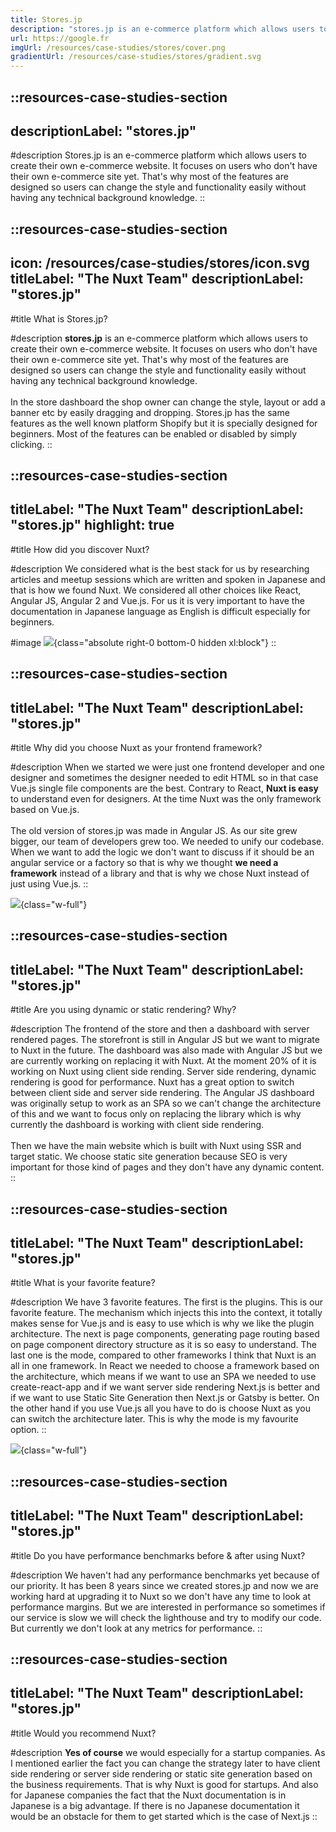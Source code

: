 ```yaml
---
title: Stores.jp
description: "stores.jp is an e-commerce platform which allows users to create their own e-commerce website. It focuses on users who don't have their own e-commerce site yet. That's why most of the features are designed so users can change the style and functionality easily without having any technical background knowledge."
url: https://google.fr
imgUrl: /resources/case-studies/stores/cover.png
gradientUrl: /resources/case-studies/stores/gradient.svg
---
```


::resources-case-studies-section
---
descriptionLabel: "stores.jp"
---

#description
Stores.jp is an e-commerce platform which allows users to create their own e-commerce website. It focuses on users who don't have their own e-commerce site yet. That's why most of the features are designed so users can change the style and functionality easily without having any technical background knowledge.
::

::resources-case-studies-section
---
icon: /resources/case-studies/stores/icon.svg
titleLabel: "The Nuxt Team"
descriptionLabel: "stores.jp"
---

#title
What is Stores.jp?

#description
**stores.jp** is an e-commerce platform which allows users to create their own e-commerce website. It focuses on users who don't have their own e-commerce site yet. That's why most of the features are designed so users can change the style and functionality easily without having any technical background knowledge.
<br>
<br>
In the store dashboard the shop owner can change the style, layout or add a banner etc by easily dragging and dropping. Stores.jp has the same features as the well known platform Shopify but it is specially designed for beginners. Most of the features can be enabled or disabled by simply clicking.
::

::resources-case-studies-section
---
titleLabel: "The Nuxt Team"
descriptionLabel: "stores.jp"
highlight: true
---

#title
How did you discover Nuxt?

#description
We considered what is the best stack for us by researching articles and meetup sessions which are written and spoken in Japanese and that is how we found Nuxt. We considered all other choices like React, Angular JS, Angular 2 and Vue.js. For us it is very important to have the documentation in Japanese language as English is difficult especially for beginners.

#image
![](/resources/case-studies/stores/illustration.svg){class="absolute right-0 bottom-0 hidden xl:block"}
::

::resources-case-studies-section
---
titleLabel: "The Nuxt Team"
descriptionLabel: "stores.jp"
---

#title
Why did you choose Nuxt as your frontend framework?

#description
When we started we were just one frontend developer and one designer and sometimes the designer needed to edit HTML so in that case Vue.js single file components are the best. Contrary to React, **Nuxt is easy** to understand even for designers. At the time Nuxt was the only framework based on Vue.js.
<br>
<br>
The old version of stores.jp was made in Angular JS. As our site grew bigger, our team of developers grew too. We needed to unify our codebase. When we want to add the logic we don't want to discuss if it should be an angular service or a factory so that is why we thought **we need a framework** instead of a library and that is why we chose Nuxt instead of just using Vue.js.
::

![](/resources/case-studies/stores/section1.png){class="w-full"}

::resources-case-studies-section
---
titleLabel: "The Nuxt Team"
descriptionLabel: "stores.jp"
---

#title
Are you using dynamic or static rendering? Why?

#description
The frontend of the store and then a dashboard with server rendered pages. The storefront is still in Angular JS but we want to migrate to Nuxt in the future. The dashboard was also made with Angular JS but we are currently working on replacing it with Nuxt. At the moment 20% of it is working on Nuxt using client side rending. Server side rendering, dynamic rendering is good for performance. Nuxt has a great option to switch between client side and server side rendering. The Angular JS dashboard was originally setup to work as an SPA so we can't change the architecture of this and we want to focus only on replacing the library which is why currently the dashboard is working with client side rendering.
<br><br>
Then we have the main website which is built with Nuxt using SSR and target static. We choose static site generation because SEO is very important for those kind of pages and they don't have any dynamic content.
::

::resources-case-studies-section
---
titleLabel: "The Nuxt Team"
descriptionLabel: "stores.jp"
---

#title
What is your favorite feature?

#description
We have 3 favorite features. The first is the plugins. This is our favorite feature. The mechanism which injects this into the context, it totally makes sense for Vue.js and is easy to use which is why we like the plugin architecture. The next is page components, generating page routing based on page component directory structure as it is so easy to understand. The last one is the mode, compared to other frameworks I think that Nuxt is an all in one framework. In React we needed to choose a framework based on the architecture, which means if we want to use an SPA we needed to use create-react-app and if we want server side rendering Next.js is better and if we want to use Static Site Generation then Next.js or Gatsby is better. On the other hand if you use Vue.js all you have to do is choose Nuxt as you can switch the architecture later. This is why the mode is my favourite option.
::

![](/resources/case-studies/stores/section2.png){class="w-full"}

::resources-case-studies-section
---
titleLabel: "The Nuxt Team"
descriptionLabel: "stores.jp"
---

#title
Do you have performance benchmarks before & after using Nuxt?

#description
We haven't had any performance benchmarks yet because of our priority. It has been 8 years since we created stores.jp and now we are working hard at upgrading it to Nuxt so we don't have any time to look at performance margins. But we are interested in performance so sometimes if our service is slow we will check the lighthouse and try to modify our code. But currently we don't look at any metrics for performance.
::

::resources-case-studies-section
---
titleLabel: "The Nuxt Team"
descriptionLabel: "stores.jp"
---

#title
Would you recommend Nuxt?

#description
**Yes of course** we would especially for a startup companies. As I mentioned earlier the fact you can change the strategy later to have client side rendering or server side rendering or static site generation based on the business requirements. That is why Nuxt is good for startups. And also for Japanese companies the fact that the Nuxt documentation is in Japanese is a big advantage. If there is no Japanese documentation it would be an obstacle for them to get started which is the case of Next.js
::
